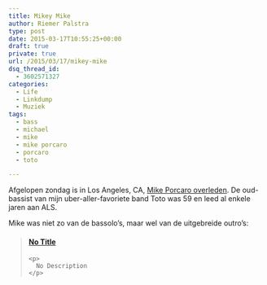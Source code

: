 ```yaml
---
title: Mikey Mike
author: Riemer Palstra
type: post
date: 2015-03-17T10:55:25+00:00
draft: true
private: true
url: /2015/03/17/mikey-mike
dsq_thread_id:
  - 3602571327
categories:
  - Life
  - Linkdump
  - Muziek
tags:
  - bass
  - michael
  - mike
  - mike porcaro
  - porcaro
  - toto

---
```

Afgelopen zondag is in Los Angeles, CA, [Mike Porcaro overleden][1]. De oud-bassist van mijn uber-aller-favoriete band Toto was 59 en leed al enkele jaren aan ALS. 

Mike was niet zo van de bassolo&#8217;s, maar wel van de uitgebreide outro&#8217;s:

<div class="jetpack-video-wrapper">
  <blockquote class="embedly-card" data-card-controls="1" data-card-align="center" data-card-theme="light" data-card-key="73889b54693b4545a951fdf7237318d2">
    <h4>
      <a href="https://www.youtube.com/watch?v=wMiku_OsEyw">No Title</a>
    </h4>
    
    <p>
      No Description
    </p>
  </blockquote>
  
  <p>
    </div>

 [1]: http://www.rollingstone.com/music/news/toto-bassist-mike-porcaro-dead-at-59-20150315